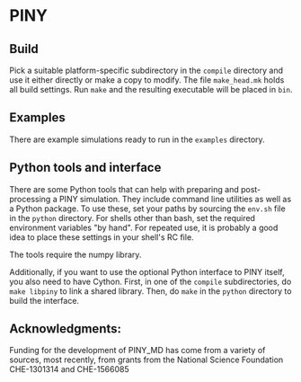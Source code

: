 PINY
====

Build
-----

Pick a suitable platform-specific subdirectory in the `compile` directory and use it either directly or make a copy to modify. The file `make_head.mk` holds all build settings. Run `make` and the resulting executable will be placed in `bin`.


Examples
---------

There are example simulations ready to run in the `examples` directory.


Python tools and interface
--------------------------

There are some Python tools that can help with preparing and post-processing a PINY simulation. They include command line utilities as well as a Python package. To use these, set your paths by sourcing the `env.sh` file in the `python` directory. For shells other than bash, set the required environment variables "by hand". For repeated use, it is probably a good idea to place these settings in your shell's RC file.

The tools require the numpy library.

Additionally, if you want to use the optional Python interface to PINY itself, you also need to have Cython. First, in one of the `compile` subdirectories, do `make libpiny` to link a shared library. Then, do `make` in the `python` directory to build the interface.

Acknowledgments:
----------------
Funding for the development of PINY_MD has come from a variety of sources, most recently, from grants from the National Science Foundation CHE-1301314 and CHE-1566085 
